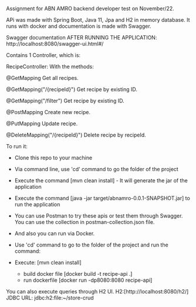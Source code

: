 Assignment for ABN AMRO backend developer test on November/22.

APi was made with Spring Boot, Java 11, Jpa and H2 in memory database.
It runs with docker and documentation is made with Swagger.

Swagger documentation AFTER RUNNING THE APPLICATION: http://localhost:8080/swagger-ui.html#/

Contains 1 Controller, which is:

RecipeController: 
With the methods:

@GetMapping
Get all recipes.

@GetMapping("/{recipeId}")
Get recipe by existing ID.

@GetMapping("/filter")
Get recipe by existing ID.

@PostMapping
Create new recipe.

@PutMapping
Update recipe.

@DeleteMapping("/{recipeId}")
Delete recipe by recipeId.

To run it:
- Clone this repo to your machine
- Via command line, use 'cd' command to go the folder of the project
- Execute the command [mvn clean install] - It will generate the jar of the application 
- Execute the command [java -jar target/abnamro-0.0.1-SNAPSHOT.jar] to run the application

- You can use Postman to try these apis or test them through Swagger. You can use the collection 
in postman-collection.json file.

- And also you can run via Docker.
- Use 'cd' command to go to the folder of the project and run the command:
- Execute: [mvn clean install]

  - build docker file
    [docker build -t recipe-api .]
  - run dockerfile
    [docker run -dp8080:8080 recipe-api]

You can also execute queries through H2 UI.
H2:[http://localhost:8080/h2/]
JDBC URL: jdbc:h2:file:~/store-crud